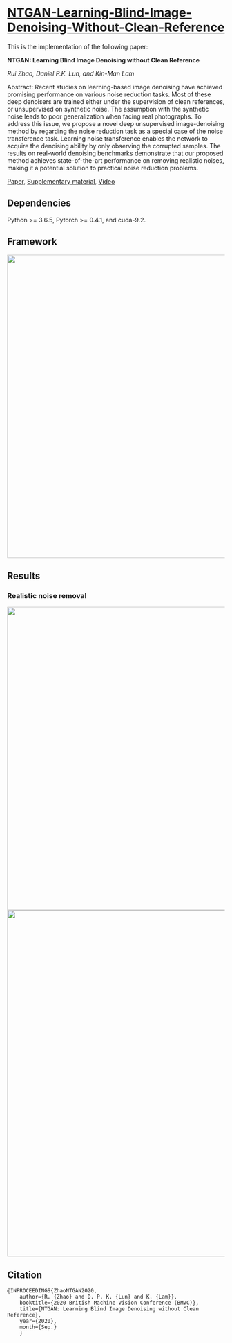 # [NTGAN-Learning-Blind-Image-Denoising-Without-Clean-Reference](https://github.com/RickZ1010/NTGAN-Noise-Transference-Generative-Adversarial-Network-for-Blind-Unsupervised-Image-Denoising)

This is the implementation of the following paper:

**NTGAN: Learning Blind Image Denoising without Clean Reference**

*Rui Zhao, Daniel P.K. Lun, and Kin-Man Lam*

Abstract: Recent studies on learning-based image denoising have achieved promising performance on various noise reduction tasks. Most of these deep denoisers are trained either under the supervision of clean references, or unsupervised on synthetic noise. The assumption with the synthetic noise leads to poor generalization when facing real photographs. To address this issue, we propose a novel deep unsupervised image-denoising method by regarding the noise reduction task as a special case of the noise transference task. Learning noise transference enables the network to acquire the denoising ability by only observing the corrupted samples. The results on real-world denoising benchmarks demonstrate that our proposed method achieves state-of-the-art performance on removing realistic noises, making it a potential solution to practical noise reduction problems.

[Paper](https://www.bmvc2020-conference.com/assets/papers/0046.pdf), [Supplementary material](https://www.bmvc2020-conference.com/assets/supp/0046_supp.pdf), [Video](https://www.bmvc2020-conference.com/conference/papers/paper_0046.html)

## Dependencies
Python >= 3.6.5, Pytorch >= 0.4.1, and cuda-9.2.

## Framework

<div  align="center">    
<img src="https://github.com/RickZ1010/NTGAN-Learning-Blind-Image-Denoising-Without-Clean-Reference/blob/master/figs/fig1.png?raw=true" width=700/>
</div>

## Results
### Realistic noise removal
<div align=center><img width="700" src="https://github.com/RickZ1010/NTGAN-Learning-Blind-Image-Denoising-Without-Clean-Reference/blob/master/figs/table1.png?raw=true"/></div>
<div align=center><img width="800" src="https://github.com/RickZ1010/NTGAN-Learning-Blind-Image-Denoising-Without-Clean-Reference/blob/master/figs/table2_.png?raw=true"/></div>


## Citation

    @INPROCEEDINGS{ZhaoNTGAN2020, 
        author={R. {Zhao} and D. P. K. {Lun} and K. {Lam}}, 
        booktitle={2020 British Machine Vision Conference (BMVC)}, 
        title={NTGAN: Learning Blind Image Denoising without Clean Reference}, 
        year={2020}, 
        month={Sep.}
        }
